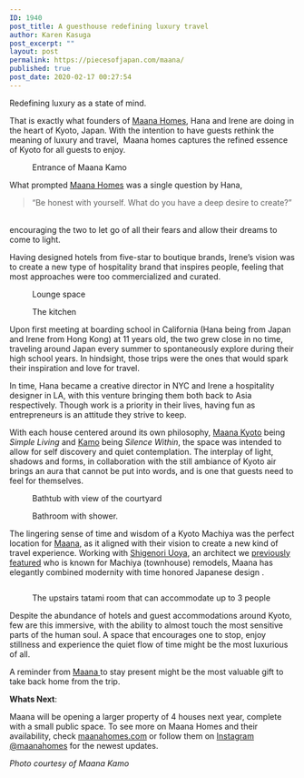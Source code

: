 ```yaml
---
ID: 1940
post_title: A guesthouse redefining luxury travel
author: Karen Kasuga
post_excerpt: ""
layout: post
permalink: https://piecesofjapan.com/maana/
published: true
post_date: 2020-02-17 00:27:54
---
```

<!-- wp:paragraph -->
<p>Redefining luxury as a state of mind.&nbsp;</p>
<!-- /wp:paragraph -->

<!-- wp:paragraph -->
<p>That is exactly what founders of <a href="https://www.maanahomes.com/" target="_blank" rel="noreferrer noopener" aria-label=" (opens in a new tab)">Maana Homes</a>, Hana and Irene are doing in the heart of Kyoto, Japan. With the intention to have guests rethink the meaning of luxury and travel,&nbsp; Maana homes captures the refined essence of Kyoto for all guests to enjoy.</p>
<!-- /wp:paragraph -->

<!-- wp:image {"id":1946,"sizeSlug":"large"} -->
<figure class="wp-block-image size-large"><img src="https://piecesofjapan.com/wp-content/uploads/2020/02/Front-House-Horizontal-1-1024x658.jpg" alt="" class="wp-image-1946" /><figcaption>Entrance of Maana Kamo</figcaption></figure>
<!-- /wp:image -->

<!-- wp:paragraph -->
<p>What prompted <a href="https://www.maanahomes.com/">Maana Homes</a> was a single question by Hana,&nbsp; </p>
<!-- /wp:paragraph -->

<!-- wp:quote -->
<blockquote class="wp-block-quote"><p>  “Be honest with yourself. What do you have a deep desire to create?”&nbsp;</p></blockquote>
<!-- /wp:quote -->

<!-- wp:paragraph -->
<p><br>encouraging the two to let go of all their fears and allow their dreams to come to light.</p>
<!-- /wp:paragraph -->

<!-- wp:paragraph -->
<p>Having designed hotels from five-star to boutique brands, Irene’s vision was to create a new type of hospitality brand that inspires people, feeling that most approaches were too commercialized and curated.&nbsp;</p>
<!-- /wp:paragraph -->

<!-- wp:image {"id":1956,"sizeSlug":"large"} -->
<figure class="wp-block-image size-large"><img src="https://piecesofjapan.com/wp-content/uploads/2020/02/maana_post01.jpg" alt="" class="wp-image-1956" /><figcaption>Lounge space</figcaption></figure>
<!-- /wp:image -->

<!-- wp:image {"id":1947,"sizeSlug":"large"} -->
<figure class="wp-block-image size-large"><img src="https://piecesofjapan.com/wp-content/uploads/2020/02/DSC09774-Edit-1024x683.jpg" alt="" class="wp-image-1947" /><figcaption>The kitchen</figcaption></figure>
<!-- /wp:image -->

<!-- wp:paragraph -->
<p>Upon first meeting at boarding school in California (Hana being from Japan and Irene from Hong Kong) at 11 years old, the two grew close in no time, traveling around Japan every summer to spontaneously explore during their high school years. In hindsight, those trips were the ones that would spark their inspiration and love for travel.&nbsp;</p>
<!-- /wp:paragraph -->

<!-- wp:paragraph -->
<p>In time, Hana became a creative director in NYC and Irene a hospitality designer in LA, with this venture bringing them both back to Asia respectively. Though work is a priority in their lives, having fun as entrepreneurs is an attitude they strive to keep.</p>
<!-- /wp:paragraph -->

<!-- wp:paragraph -->
<p>With each house centered around its own philosophy, <a href="https://www.maanahomes.com/kyotooverview" target="_blank" rel="noreferrer noopener" aria-label=" (opens in a new tab)">Maana Kyoto</a> being <em>Simple Living</em> and <a href="https://www.maanahomes.com/kamooverview" target="_blank" rel="noreferrer noopener" aria-label=" (opens in a new tab)">Kamo</a> being<em> Silence Within</em>, the space was intended to allow for self discovery and quiet contemplation. The interplay of light, shadows and forms, in collaboration with the still ambiance of Kyoto air brings an aura that cannot be put into words, and is one that guests need to feel for themselves.&nbsp;</p>
<!-- /wp:paragraph -->

<!-- wp:image {"id":1957,"sizeSlug":"large"} -->
<figure class="wp-block-image size-large"><img src="https://piecesofjapan.com/wp-content/uploads/2020/02/maana_post02.jpg" alt="" class="wp-image-1957" /><figcaption>Bathtub with view of the courtyard</figcaption></figure>
<!-- /wp:image -->

<!-- wp:image {"id":1958,"sizeSlug":"large"} -->
<figure class="wp-block-image size-large"><img src="https://piecesofjapan.com/wp-content/uploads/2020/02/maana_post03-686x1024.jpg" alt="" class="wp-image-1958" /><figcaption>Bathroom with shower.</figcaption></figure>
<!-- /wp:image -->

<!-- wp:paragraph -->
<p>The lingering sense of time and wisdom of a Kyoto Machiya was the perfect location for <a rel="noreferrer noopener" aria-label=" (opens in a new tab)" href="https://www.maanahomes.com/about" target="_blank">Maana,</a> as it aligned with their vision to create a new kind of travel experience. Working with <a rel="noreferrer noopener" aria-label=" (opens in a new tab)" href="https://piecesofjapan.com/uoya/" target="_blank">Shigenori Uoya</a>, an architect we <a href="https://piecesofjapan.com/uoya/" target="_blank" rel="noreferrer noopener" aria-label="previously featured (opens in a new tab)">previously featured</a> who is known for Machiya (townhouse) remodels, Maana has elegantly combined modernity with time honored Japanese design .&nbsp;</p>
<!-- /wp:paragraph -->

<!-- wp:image {"id":1959,"sizeSlug":"large"} -->
<figure class="wp-block-image size-large"><img src="https://piecesofjapan.com/wp-content/uploads/2020/02/maana_post04.jpg" alt="" class="wp-image-1959" /></figure>
<!-- /wp:image -->

<!-- wp:image {"id":1945,"sizeSlug":"large"} -->
<figure class="wp-block-image size-large"><img src="https://piecesofjapan.com/wp-content/uploads/2020/02/Guest-Bedroom-1-1024x683.jpg" alt="" class="wp-image-1945" /><figcaption>The upstairs tatami room that can accommodate up to 3 people</figcaption></figure>
<!-- /wp:image -->

<!-- wp:paragraph -->
<p>Despite the abundance of hotels and guest accommodations around Kyoto, few are this immersive, with the ability to almost touch the most sensitive parts of the human soul. A space that encourages one to stop, enjoy stillness and experience the quiet flow of time might be the most luxurious of all.&nbsp;</p>
<!-- /wp:paragraph -->

<!-- wp:paragraph -->
<p>A reminder from <a rel="noreferrer noopener" aria-label=" (opens in a new tab)" href="https://www.maanahomes.com/kamooverview" target="_blank">Maana </a> to stay present might be the most valuable gift to take back home from the trip. </p>
<!-- /wp:paragraph -->

<!-- wp:paragraph -->
<p><strong>Whats Next</strong>:</p>
<!-- /wp:paragraph -->

<!-- wp:paragraph -->
<p>Maana will be opening a larger property of 4 houses next year, complete with a small public space. To see more on Maana Homes and their availability, check <a href="https://www.maanahomes.com/" target="_blank" rel="noreferrer noopener" aria-label=" (opens in a new tab)">maanahomes.com</a> or follow them on <a href="https://www.instagram.com/maanahomes/" target="_blank" rel="noreferrer noopener" aria-label="Instagram @maanahomes (opens in a new tab)">Instagram @maanahomes</a> for the newest updates. </p>
<!-- /wp:paragraph -->

<!-- wp:html /-->

<!-- wp:paragraph -->
<p><em>Photo courtesy of Maana Kamo</em></p>
<!-- /wp:paragraph -->